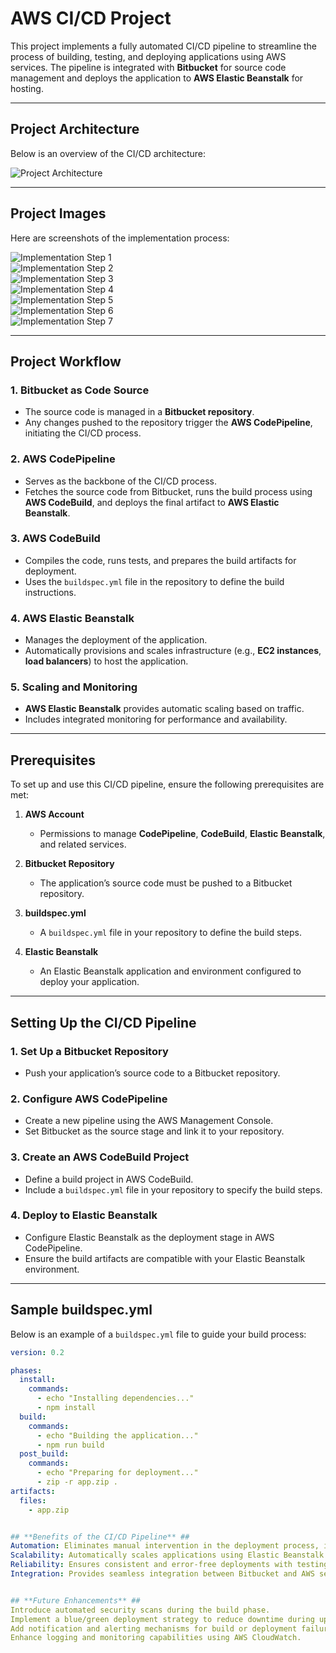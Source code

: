 # **AWS CI/CD Project**

This project implements a fully automated CI/CD pipeline to streamline the process of building, testing, and deploying applications using AWS services. The pipeline is integrated with **Bitbucket** for source code management and deploys the application to **AWS Elastic Beanstalk** for hosting.

---

## **Project Architecture**

Below is an overview of the CI/CD architecture:

![Project Architecture](./structure.png)

---

## **Project Images**

Here are screenshots of the implementation process:

![Implementation Step 1](./s1.png)  
![Implementation Step 2](./s2.png)  
![Implementation Step 3](./s3.png)  
![Implementation Step 4](./s4.png)  
![Implementation Step 5](./s5.png)  
![Implementation Step 6](./s6.png)  
![Implementation Step 7](./s7.png)

---

## **Project Workflow**

### **1. Bitbucket as Code Source**
- The source code is managed in a **Bitbucket repository**.
- Any changes pushed to the repository trigger the **AWS CodePipeline**, initiating the CI/CD process.

### **2. AWS CodePipeline**
- Serves as the backbone of the CI/CD process.
- Fetches the source code from Bitbucket, runs the build process using **AWS CodeBuild**, and deploys the final artifact to **AWS Elastic Beanstalk**.

### **3. AWS CodeBuild**
- Compiles the code, runs tests, and prepares the build artifacts for deployment.
- Uses the `buildspec.yml` file in the repository to define the build instructions.

### **4. AWS Elastic Beanstalk**
- Manages the deployment of the application.
- Automatically provisions and scales infrastructure (e.g., **EC2 instances**, **load balancers**) to host the application.

### **5. Scaling and Monitoring**
- **AWS Elastic Beanstalk** provides automatic scaling based on traffic.
- Includes integrated monitoring for performance and availability.

---

## **Prerequisites**

To set up and use this CI/CD pipeline, ensure the following prerequisites are met:

1. **AWS Account**  
   - Permissions to manage **CodePipeline**, **CodeBuild**, **Elastic Beanstalk**, and related services.

2. **Bitbucket Repository**  
   - The application’s source code must be pushed to a Bitbucket repository.

3. **buildspec.yml**  
   - A `buildspec.yml` file in your repository to define the build steps.

4. **Elastic Beanstalk**  
   - An Elastic Beanstalk application and environment configured to deploy your application.

---

## **Setting Up the CI/CD Pipeline**

### **1. Set Up a Bitbucket Repository**
- Push your application’s source code to a Bitbucket repository.

### **2. Configure AWS CodePipeline**
- Create a new pipeline using the AWS Management Console.
- Set Bitbucket as the source stage and link it to your repository.

### **3. Create an AWS CodeBuild Project**
- Define a build project in AWS CodeBuild.
- Include a `buildspec.yml` file in your repository to specify the build steps.

### **4. Deploy to Elastic Beanstalk**
- Configure Elastic Beanstalk as the deployment stage in AWS CodePipeline.
- Ensure the build artifacts are compatible with your Elastic Beanstalk environment.

---

## **Sample buildspec.yml**

Below is an example of a `buildspec.yml` file to guide your build process:

```yaml
version: 0.2

phases:
  install:
    commands:
      - echo "Installing dependencies..."
      - npm install
  build:
    commands:
      - echo "Building the application..."
      - npm run build
  post_build:
    commands:
      - echo "Preparing for deployment..."
      - zip -r app.zip .
artifacts:
  files:
    - app.zip


## **Benefits of the CI/CD Pipeline** ##
Automation: Eliminates manual intervention in the deployment process, improving efficiency.
Scalability: Automatically scales applications using Elastic Beanstalk to handle varying traffic loads.
Reliability: Ensures consistent and error-free deployments with testing integrated into the build phase.
Integration: Provides seamless integration between Bitbucket and AWS services.


## **Future Enhancements** ##
Introduce automated security scans during the build phase.
Implement a blue/green deployment strategy to reduce downtime during updates.
Add notification and alerting mechanisms for build or deployment failures.
Enhance logging and monitoring capabilities using AWS CloudWatch.



